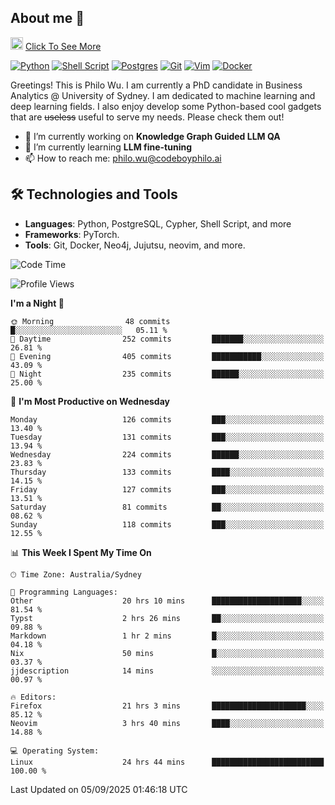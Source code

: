 ## About me 🤗

<a href="#"><img src="https://media.giphy.com/media/hvRJCLFzcasrR4ia7z/giphy.gif" width="20px" height="20px"></a> [Click To See More](https://codeboyphilo.github.io)

[![Python](https://img.shields.io/badge/python-3670A0?style=for-the-badge&logo=python&logoColor=ffdd54)](#)
[![Shell Script](https://img.shields.io/badge/shell_script-%23121011.svg?style=for-the-badge&logo=gnu-bash&logoColor=white)](#)
[![Postgres](https://img.shields.io/badge/postgres-%23316192.svg?style=for-the-badge&logo=postgresql&logoColor=white)](#)
[![Git](https://img.shields.io/badge/git-%23F05033.svg?style=for-the-badge&logo=git&logoColor=white)](#)
[![Vim](https://img.shields.io/badge/VIM-%2311AB00.svg?style=for-the-badge&logo=vim&logoColor=white)](#)
[![Docker](https://img.shields.io/badge/docker-%230db7ed.svg?style=for-the-badge&logo=docker&logoColor=white)](#)

Greetings! This is Philo Wu. I am currently a PhD candidate in Business Analytics \@ University of Sydney. I am dedicated to machine learning and deep learning fields. I also enjoy develop some Python-based cool gadgets that are ~~useless~~ useful to serve my needs. Please check them out!

- 🔭 I’m currently working on **Knowledge Graph Guided LLM QA**
- 🌱 I’m currently learning **LLM fine-tuning**
- 📫 How to reach me: philo.wu@codeboyphilo.ai

## 🛠 Technologies and Tools
- **Languages**: Python, PostgreSQL, Cypher, Shell Script, and more
- **Frameworks**: PyTorch.
- **Tools**: Git, Docker, Neo4j, Jujutsu, neovim, and more.

<!--START_SECTION:waka-->
![Code Time](http://img.shields.io/badge/Code%20Time-1%2C074%20hrs%2033%20mins-blue)

![Profile Views](http://img.shields.io/badge/Profile%20Views-18-blue)

**I'm a Night 🦉** 

```text
🌞 Morning                48 commits          █░░░░░░░░░░░░░░░░░░░░░░░░   05.11 % 
🌆 Daytime                252 commits         ███████░░░░░░░░░░░░░░░░░░   26.81 % 
🌃 Evening                405 commits         ███████████░░░░░░░░░░░░░░   43.09 % 
🌙 Night                  235 commits         ██████░░░░░░░░░░░░░░░░░░░   25.00 % 
```
📅 **I'm Most Productive on Wednesday** 

```text
Monday                   126 commits         ███░░░░░░░░░░░░░░░░░░░░░░   13.40 % 
Tuesday                  131 commits         ███░░░░░░░░░░░░░░░░░░░░░░   13.94 % 
Wednesday                224 commits         ██████░░░░░░░░░░░░░░░░░░░   23.83 % 
Thursday                 133 commits         ████░░░░░░░░░░░░░░░░░░░░░   14.15 % 
Friday                   127 commits         ███░░░░░░░░░░░░░░░░░░░░░░   13.51 % 
Saturday                 81 commits          ██░░░░░░░░░░░░░░░░░░░░░░░   08.62 % 
Sunday                   118 commits         ███░░░░░░░░░░░░░░░░░░░░░░   12.55 % 
```


📊 **This Week I Spent My Time On** 

```text
🕑︎ Time Zone: Australia/Sydney

💬 Programming Languages: 
Other                    20 hrs 10 mins      ████████████████████░░░░░   81.54 % 
Typst                    2 hrs 26 mins       ██░░░░░░░░░░░░░░░░░░░░░░░   09.88 % 
Markdown                 1 hr 2 mins         █░░░░░░░░░░░░░░░░░░░░░░░░   04.18 % 
Nix                      50 mins             █░░░░░░░░░░░░░░░░░░░░░░░░   03.37 % 
jjdescription            14 mins             ░░░░░░░░░░░░░░░░░░░░░░░░░   00.97 % 

🔥 Editors: 
Firefox                  21 hrs 3 mins       █████████████████████░░░░   85.12 % 
Neovim                   3 hrs 40 mins       ████░░░░░░░░░░░░░░░░░░░░░   14.88 % 

💻 Operating System: 
Linux                    24 hrs 44 mins      █████████████████████████   100.00 % 
```


 Last Updated on 05/09/2025 01:46:18 UTC
<!--END_SECTION:waka-->
